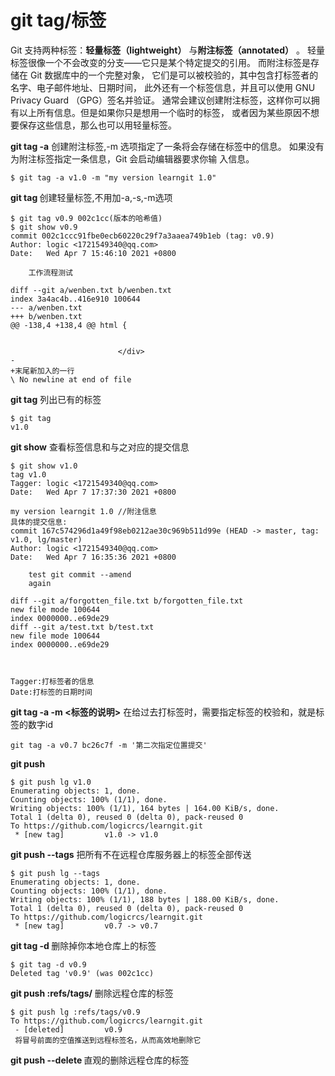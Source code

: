 # git tag/标签

Git 支持两种标签：**轻量标签（lightweight）** 与**附注标签（annotated）** 。
轻量标签很像一个不会改变的分支——它只是某个特定提交的引用。
而附注标签是存储在 Git 数据库中的一个完整对象， 它们是可以被校验的，其中包含打标签者的名字、电子邮件地址、日期时间， 此外还有一个标签信息，并且可以使用 GNU Privacy Guard （GPG）签名并验证。 通常会建议创建附注标签，这样你可以拥有以上所有信息。但是如果你只是想用一个临时的标签， 或者因为某些原因不想要保存这些信息，那么也可以用轻量标签。

**git tag -a** 创建附注标签,-m 选项指定了一条将会存储在标签中的信息。 如果没有为附注标签指定一条信息，Git 会启动编辑器要求你输
入信息。

```
$ git tag -a v1.0 -m "my version learngit 1.0"
```

**git tag <version>**  创建轻量标签,不用加-a,-s,-m选项

```
$ git tag v0.9 002c1cc(版本的哈希值)
$ git show v0.9
commit 002c1ccc91fbe0ecb60220c29f7a3aaea749b1eb (tag: v0.9)
Author: logic <1721549340@qq.com>
Date:   Wed Apr 7 15:46:10 2021 +0800

    工作流程测试

diff --git a/wenben.txt b/wenben.txt
index 3a4ac4b..416e910 100644
--- a/wenben.txt
+++ b/wenben.txt
@@ -138,4 +138,4 @@ html {


                        </div>
-
+末尾新加入的一行
\ No newline at end of file

```



**git tag** 列出已有的标签

```
$ git tag
v1.0

```

**git show** 查看标签信息和与之对应的提交信息

```
$ git show v1.0
tag v1.0
Tagger: logic <1721549340@qq.com>
Date:   Wed Apr 7 17:37:30 2021 +0800

my version learngit 1.0 //附注信息
具体的提交信息:
commit 167c574296d1a49f98eb0212ae30c969b511d99e (HEAD -> master, tag: v1.0, lg/master)
Author: logic <1721549340@qq.com>
Date:   Wed Apr 7 16:35:36 2021 +0800

    test git commit --amend
    again

diff --git a/forgotten_file.txt b/forgotten_file.txt
new file mode 100644
index 0000000..e69de29
diff --git a/test.txt b/test.txt
new file mode 100644
index 0000000..e69de29



Tagger:打标签者的信息
Date:打标签的日期时间
```

**git  tag -a <remote>  -m <标签的说明>** 在给过去打标签时，需要指定标签的校验和，就是标签的数字id

```
git tag -a v0.7 bc26c7f -m '第二次指定位置提交'
```

**git push <remote> <tagname>** 

```
$ git push lg v1.0
Enumerating objects: 1, done.
Counting objects: 100% (1/1), done.
Writing objects: 100% (1/1), 164 bytes | 164.00 KiB/s, done.
Total 1 (delta 0), reused 0 (delta 0), pack-reused 0
To https://github.com/logicrcs/learngit.git
 * [new tag]         v1.0 -> v1.0

```

**git push <remote> --tags** 把所有不在远程仓库服务器上的标签全部传送

```
$ git push lg --tags
Enumerating objects: 1, done.
Counting objects: 100% (1/1), done.
Writing objects: 100% (1/1), 188 bytes | 188.00 KiB/s, done.
Total 1 (delta 0), reused 0 (delta 0), pack-reused 0
To https://github.com/logicrcs/learngit.git
 * [new tag]         v0.7 -> v0.7

```

**git tag -d <tagname>** 删除掉你本地仓库上的标签

```
$ git tag -d v0.9
Deleted tag 'v0.9' (was 002c1cc)
```

**git push <remote> :refs/tags/<tagname>** 删除远程仓库的标签

```
$ git push lg :refs/tags/v0.9
To https://github.com/logicrcs/learngit.git
 - [deleted]         v0.9
 将冒号前面的空值推送到远程标签名，从而高效地删除它
```

**git push <remote> --delete <tagname>** 直观的删除远程仓库的标签